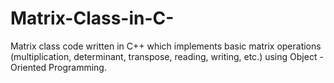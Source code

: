 # Matrix-Class-in-C-
Matrix class code written in C++ which implements basic matrix operations (multiplication, determinant, transpose, reading, writing, etc.) using Object - Oriented Programming.
